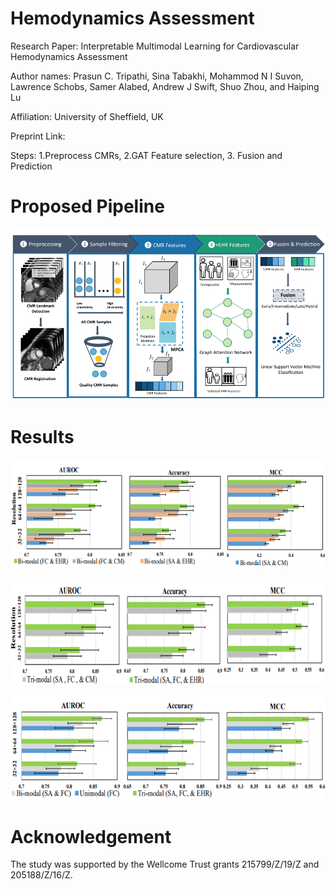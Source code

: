 # Hemodynamics Assessment

Research Paper: Interpretable Multimodal Learning for Cardiovascular Hemodynamics Assessment


Author names: Prasun C. Tripathi, Sina Tabakhi, Mohammod N I Suvon, Lawrence Schobs, Samer Alabed, Andrew J Swift, Shuo Zhou, and Haiping Lu


Affiliation: University of Sheffield, UK

Preprint Link: 

Steps: 1.Preprocess CMRs, 2.GAT Feature selection, 3. Fusion and Prediction
# Proposed Pipeline
![](images/i2.png)

# Results
![](images/i3.png)

![](images/i4.png)

![](images/i5.png)

# Acknowledgement
The study was supported by the Wellcome Trust grants 215799/Z/19/Z and 205188/Z/16/Z.
